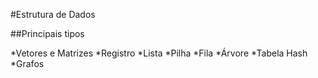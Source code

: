 #Estrutura de Dados

##Principais tipos

*Vetores e Matrizes
*Registro
*Lista
*Pilha
*Fila
*Árvore
*Tabela Hash
*Grafos